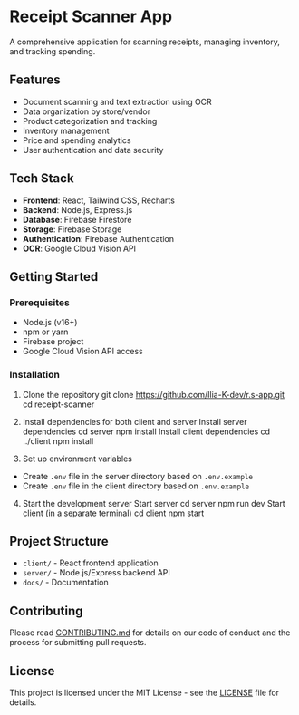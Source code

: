 # Receipt Scanner App

A comprehensive application for scanning receipts, managing inventory, and tracking spending.

## Features

- Document scanning and text extraction using OCR
- Data organization by store/vendor
- Product categorization and tracking
- Inventory management
- Price and spending analytics
- User authentication and data security

## Tech Stack

- **Frontend**: React, Tailwind CSS, Recharts
- **Backend**: Node.js, Express.js
- **Database**: Firebase Firestore
- **Storage**: Firebase Storage
- **Authentication**: Firebase Authentication
- **OCR**: Google Cloud Vision API

## Getting Started

### Prerequisites

- Node.js (v16+)
- npm or yarn
- Firebase project
- Google Cloud Vision API access

### Installation

1. Clone the repository
git clone https://github.com/Ilia-K-dev/r.s-app.git
cd receipt-scanner

2. Install dependencies for both client and server
Install server dependencies
cd server
npm install
Install client dependencies
cd ../client
npm install

3. Set up environment variables
- Create `.env` file in the server directory based on `.env.example`
- Create `.env` file in the client directory based on `.env.example`

4. Start the development server
Start server
cd server
npm run dev
Start client (in a separate terminal)
cd client
npm start

## Project Structure

- `client/` - React frontend application
- `server/` - Node.js/Express backend API
- `docs/` - Documentation

## Contributing

Please read [CONTRIBUTING.md](CONTRIBUTING.md) for details on our code of conduct and the process for submitting pull requests.

## License

This project is licensed under the MIT License - see the [LICENSE](LICENSE) file for details.
